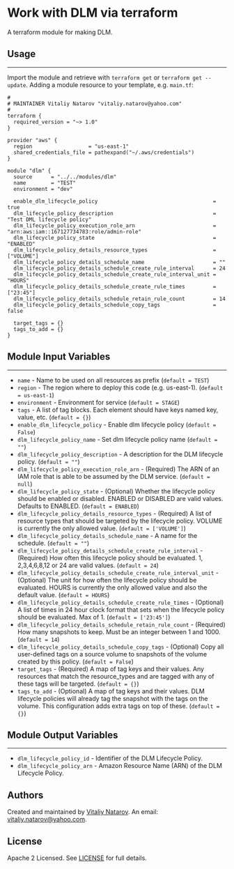 # Work with DLM via terraform

A terraform module for making DLM.


## Usage
----------------------
Import the module and retrieve with ```terraform get``` or ```terraform get --update```. Adding a module resource to your template, e.g. `main.tf`:

```
#
# MAINTAINER Vitaliy Natarov "vitaliy.natarov@yahoo.com"
#
terraform {
  required_version = "~> 1.0"
}

provider "aws" {
  region                  = "us-east-1"
  shared_credentials_file = pathexpand("~/.aws/credentials")
}

module "dlm" {
  source      = "../../modules/dlm"
  name        = "TEST"
  environment = "dev"

  enable_dlm_lifecycle_policy                                     = true
  dlm_lifecycle_policy_description                                = "Test DML lifecycle policy"
  dlm_lifecycle_policy_execution_role_arn                         = "arn:aws:iam::167127734783:role/admin-role"
  dlm_lifecycle_policy_state                                      = "ENABLED"
  dlm_lifecycle_policy_details_resource_types                     = ["VOLUME"]
  dlm_lifecycle_policy_details_schedule_name                      = ""
  dlm_lifecycle_policy_details_schedule_create_rule_interval      = 24
  dlm_lifecycle_policy_details_schedule_create_rule_interval_unit = "HOURS"
  dlm_lifecycle_policy_details_schedule_create_rule_times         = ["23:45"]
  dlm_lifecycle_policy_details_schedule_retain_rule_count         = 14
  dlm_lifecycle_policy_details_schedule_copy_tags                 = false

  target_tags = {}
  tags_to_add = {}
}

```

## Module Input Variables
----------------------
- `name` - Name to be used on all resources as prefix (`default = TEST`)
- `region` - The region where to deploy this code (e.g. us-east-1). (`default = us-east-1`)
- `environment` - Environment for service (`default = STAGE`)
- `tags` - A list of tag blocks. Each element should have keys named key, value, etc. (`default = {}`)
- `enable_dlm_lifecycle_policy` - Enable dlm lifecycle policy (`default = False`)
- `dlm_lifecycle_policy_name` - Set dlm lifecycle policy name (`default = ""`)
- `dlm_lifecycle_policy_description` - A description for the DLM lifecycle policy. (`default = ""`)
- `dlm_lifecycle_policy_execution_role_arn` - (Required) The ARN of an IAM role that is able to be assumed by the DLM service. (`default = null`)
- `dlm_lifecycle_policy_state` - (Optional) Whether the lifecycle policy should be enabled or disabled. ENABLED or DISABLED are valid values. Defaults to ENABLED. (`default = ENABLED`)
- `dlm_lifecycle_policy_details_resource_types` - (Required) A list of resource types that should be targeted by the lifecycle policy. VOLUME is currently the only allowed value. (`default = ['VOLUME']`)
- `dlm_lifecycle_policy_details_schedule_name` - A name for the schedule. (`default = ""`)
- `dlm_lifecycle_policy_details_schedule_create_rule_interval` - (Required) How often this lifecycle policy should be evaluated. 1, 2,3,4,6,8,12 or 24 are valid values. (`default = 24`)
- `dlm_lifecycle_policy_details_schedule_create_rule_interval_unit` - (Optional) The unit for how often the lifecycle policy should be evaluated. HOURS is currently the only allowed value and also the default value. (`default = HOURS`)
- `dlm_lifecycle_policy_details_schedule_create_rule_times` - (Optional) A list of times in 24 hour clock format that sets when the lifecycle policy should be evaluated. Max of 1. (`default = ['23:45']`)
- `dlm_lifecycle_policy_details_schedule_retain_rule_count` - (Required) How many snapshots to keep. Must be an integer between 1 and 1000. (`default = 14`)
- `dlm_lifecycle_policy_details_schedule_copy_tags` - (Optional) Copy all user-defined tags on a source volume to snapshots of the volume created by this policy. (`default = False`)
- `target_tags` - (Required) A map of tag keys and their values. Any resources that match the resource_types and are tagged with any of these tags will be targeted. (`default = {}`)
- `tags_to_add` - (Optional) A map of tag keys and their values. DLM lifecycle policies will already tag the snapshot with the tags on the volume. This configuration adds extra tags on top of these. (`default = {}`)

## Module Output Variables
----------------------
- `dlm_lifecycle_policy_id` - Identifier of the DLM Lifecycle Policy.
- `dlm_lifecycle_policy_arn` - Amazon Resource Name (ARN) of the DLM Lifecycle Policy.


## Authors

Created and maintained by [Vitaliy Natarov](https://github.com/SebastianUA). An email: [vitaliy.natarov@yahoo.com](vitaliy.natarov@yahoo.com).

## License

Apache 2 Licensed. See [LICENSE](https://github.com/SebastianUA/terraform/blob/master/LICENSE) for full details.
